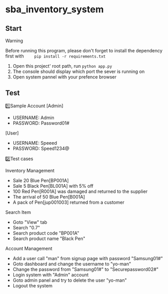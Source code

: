 # sba_inventory_system

## Start
> [!WARNING]
> Before running this program, please don't forget to install the dependency first with ```    pip install -r requirements.txt```

1. Open this project' root path, run ```python app.py```
2. The console should display which port the sever is running on 
3. Open system pannel with your prefence browser

## Test

1️⃣Sample Account
[Admin] 
- USERNAME: Admin
- PASSWORD: Password01#

[User]
- USERNAME: Speeed
- PASSWORD: Speed1234@

2️⃣Test cases

Inventory Management
- Sale 20 Blue Pen[BP001A]
- Sale 5 Black Pen[BL001A] with 5% off
- 100 Red Pen[R001A] was damaged and returned to the supplier
- The arrival of 50 Blue Pen[B001A]
- A pack of Pen[jup001003] returned from a customer

Search Item
- Goto "View" tab
- Search "0.7"
- Search product code "BP001A"
- Search product name "Black Pen"

Account Management
- Add a user call "man" from signup page with password "Samsung01#"
- Goto dashboard and change the username to "yo-man"
- Change the password from "Samsung01#" to "Securepassword02#"
- Login system with "Admin" account 
- Goto admin panel and try to delete the user "yo-man"
- Logout the system
